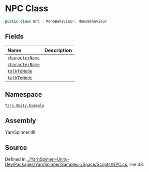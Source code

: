 <!-- This file was generated by a tool. Do not edit this file by hand. -->

# NPC Class


```csharp
public class NPC : MonoBehaviour, MonoBehaviour
```



## Fields
|Name|Description|
|:---|:---|
|[`characterName`](/api/csharp/yarn.unity.example/npc.charactername.md)||
|[`characterName`](/api/csharp/yarn.unity.example/npc.charactername.md)||
|[`talkToNode`](/api/csharp/yarn.unity.example/npc.talktonode.md)||
|[`talkToNode`](/api/csharp/yarn.unity.example/npc.talktonode.md)||
## Namespace
[`Yarn.Unity.Example`](/api/csharp/yarn.unity.example/README.md)

## Assembly
YarnSpinner.dll

## Source
Defined in [../YarnSpinner-Unity-Dev/Packages/YarnSpinner/Samples~/Space/Scripts/NPC.cs](https://github.com/YarnSpinnerTool/YarnSpinner-Unity//blob/develop/Samples~/Space/Scripts/NPC.cs#L33), line 33.
